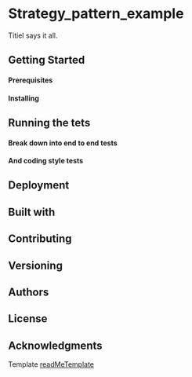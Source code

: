 # Strategy_pattern_example

Titiel says it all.

## Getting Started

#### Prerequisites

#### Installing

## Running the tets

#### Break down into end to end tests

#### And coding style tests

## Deployment

## Built with

## Contributing

## Versioning

## Authors

## License

## Acknowledgments


Template [readMeTemplate](https://gist.github.com/PurpleBooth/109311bb0361f32d87a2)
